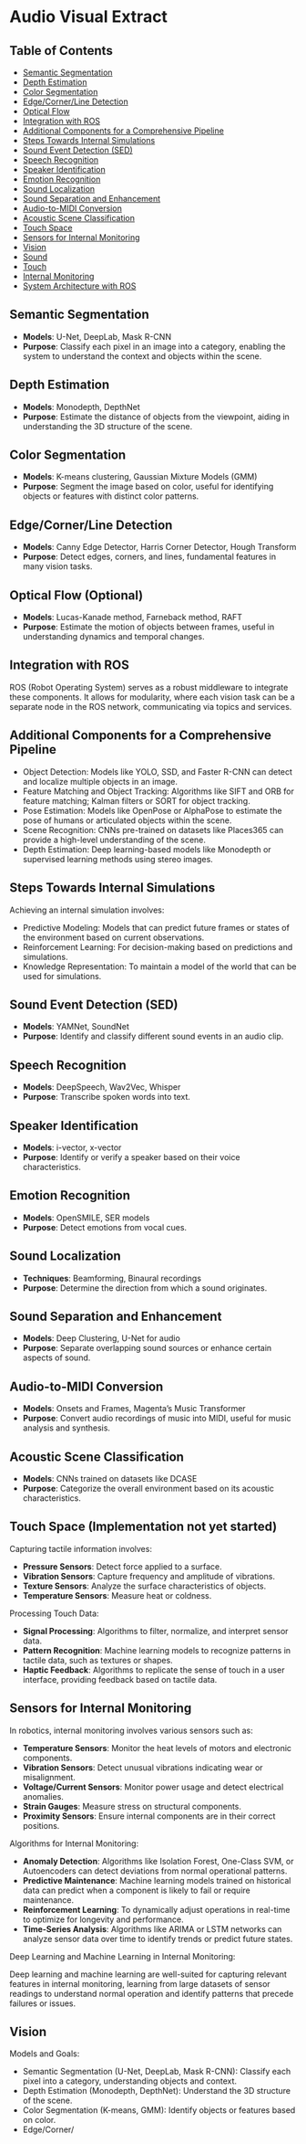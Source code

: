 # Audio Visual Extract

## Table of Contents
- [Semantic Segmentation](#semantic-segmentation)
- [Depth Estimation](#depth-estimation)
- [Color Segmentation](#color-segmentation)
- [Edge/Corner/Line Detection](#edgecornerline-detection)
- [Optical Flow](#optical-flow-optional)
- [Integration with ROS](#integration-with-ros)
- [Additional Components for a Comprehensive Pipeline](#additional-components-for-a-comprehensive-pipeline)
- [Steps Towards Internal Simulations](#steps-towards-internal-simulations)
- [Sound Event Detection (SED)](#sound-event-detection-sed)
- [Speech Recognition](#speech-recognition)
- [Speaker Identification](#speaker-identification)
- [Emotion Recognition](#emotion-recognition)
- [Sound Localization](#sound-localization)
- [Sound Separation and Enhancement](#sound-separation-and-enhancement)
- [Audio-to-MIDI Conversion](#audio-to-midi-conversion)
- [Acoustic Scene Classification](#acoustic-scene-classification)
- [Touch Space](#touch-space-implementation-not-yet-started)
- [Sensors for Internal Monitoring](#sensors-for-internal-monitoring)
- [Vision](#vision)
- [Sound](#sound)
- [Touch](#touch)
- [Internal Monitoring](#internal-monitoring)
- [System Architecture with ROS](#system-architecture-with-ros)

## Semantic Segmentation
- **Models**: U-Net, DeepLab, Mask R-CNN
- **Purpose**: Classify each pixel in an image into a category, enabling the system to understand the context and objects within the scene.

## Depth Estimation
- **Models**: Monodepth, DepthNet
- **Purpose**: Estimate the distance of objects from the viewpoint, aiding in understanding the 3D structure of the scene.

## Color Segmentation
- **Models**: K-means clustering, Gaussian Mixture Models (GMM)
- **Purpose**: Segment the image based on color, useful for identifying objects or features with distinct color patterns.

## Edge/Corner/Line Detection
- **Models**: Canny Edge Detector, Harris Corner Detector, Hough Transform
- **Purpose**: Detect edges, corners, and lines, fundamental features in many vision tasks.

## Optical Flow (Optional)
- **Models**: Lucas-Kanade method, Farneback method, RAFT
- **Purpose**: Estimate the motion of objects between frames, useful in understanding dynamics and temporal changes.

## Integration with ROS
ROS (Robot Operating System) serves as a robust middleware to integrate these components. It allows for modularity, where each vision task can be a separate node in the ROS network, communicating via topics and services.

## Additional Components for a Comprehensive Pipeline
- Object Detection: Models like YOLO, SSD, and Faster R-CNN can detect and localize multiple objects in an image.
- Feature Matching and Object Tracking: Algorithms like SIFT and ORB for feature matching; Kalman filters or SORT for object tracking.
- Pose Estimation: Models like OpenPose or AlphaPose to estimate the pose of humans or articulated objects within the scene.
- Scene Recognition: CNNs pre-trained on datasets like Places365 can provide a high-level understanding of the scene.
- Depth Estimation: Deep learning-based models like Monodepth or supervised learning methods using stereo images.

## Steps Towards Internal Simulations
Achieving an internal simulation involves:

- Predictive Modeling: Models that can predict future frames or states of the environment based on current observations.
- Reinforcement Learning: For decision-making based on predictions and simulations.
- Knowledge Representation: To maintain a model of the world that can be used for simulations.

## Sound Event Detection (SED)
- **Models**: YAMNet, SoundNet
- **Purpose**: Identify and classify different sound events in an audio clip.

## Speech Recognition
- **Models**: DeepSpeech, Wav2Vec, Whisper
- **Purpose**: Transcribe spoken words into text.

## Speaker Identification
- **Models**: i-vector, x-vector
- **Purpose**: Identify or verify a speaker based on their voice characteristics.

## Emotion Recognition
- **Models**: OpenSMILE, SER models
- **Purpose**: Detect emotions from vocal cues.

## Sound Localization
- **Techniques**: Beamforming, Binaural recordings
- **Purpose**: Determine the direction from which a sound originates.

## Sound Separation and Enhancement
- **Models**: Deep Clustering, U-Net for audio
- **Purpose**: Separate overlapping sound sources or enhance certain aspects of sound.

## Audio-to-MIDI Conversion
- **Models**: Onsets and Frames, Magenta’s Music Transformer
- **Purpose**: Convert audio recordings of music into MIDI, useful for music analysis and synthesis.

## Acoustic Scene Classification
- **Models**: CNNs trained on datasets like DCASE
- **Purpose**: Categorize the overall environment based on its acoustic characteristics.

## Touch Space (Implementation not yet started)
Capturing tactile information involves:

- **Pressure Sensors**: Detect force applied to a surface.
- **Vibration Sensors**: Capture frequency and amplitude of vibrations.
- **Texture Sensors**: Analyze the surface characteristics of objects.
- **Temperature Sensors**: Measure heat or coldness.

Processing Touch Data:

- **Signal Processing**: Algorithms to filter, normalize, and interpret sensor data.
- **Pattern Recognition**: Machine learning models to recognize patterns in tactile data, such as textures or shapes.
- **Haptic Feedback**: Algorithms to replicate the sense of touch in a user interface, providing feedback based on tactile data.

## Sensors for Internal Monitoring
In robotics, internal monitoring involves various sensors such as:

- **Temperature Sensors**: Monitor the heat levels of motors and electronic components.
- **Vibration Sensors**: Detect unusual vibrations indicating wear or misalignment.
- **Voltage/Current Sensors**: Monitor power usage and detect electrical anomalies.
- **Strain Gauges**: Measure stress on structural components.
- **Proximity Sensors**: Ensure internal components are in their correct positions.

Algorithms for Internal Monitoring:

- **Anomaly Detection**: Algorithms like Isolation Forest, One-Class SVM, or Autoencoders can detect deviations from normal operational patterns.
- **Predictive Maintenance**: Machine learning models trained on historical data can predict when a component is likely to fail or require maintenance.
- **Reinforcement Learning**: To dynamically adjust operations in real-time to optimize for longevity and performance.
- **Time-Series Analysis**: Algorithms like ARIMA or LSTM networks can analyze sensor data over time to identify trends or predict future states.

Deep Learning and Machine Learning in Internal Monitoring:

Deep learning and machine learning are well-suited for capturing relevant features in internal monitoring, learning from large datasets of sensor readings to understand normal operation and identify patterns that precede failures or issues.

## Vision
Models and Goals:

- Semantic Segmentation (U-Net, DeepLab, Mask R-CNN): Classify each pixel into a category, understanding objects and context.
- Depth Estimation (Monodepth, DepthNet): Understand the 3D structure of the scene.
- Color Segmentation (K-means, GMM): Identify objects or features based on color.
- Edge/Corner/
